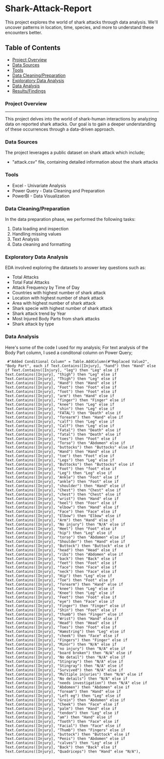 # Shark-Attack-Report
This project explores the world of shark attacks through data analysis. We'll uncover patterns in location, time, species, and more to understand these encounters better.

## Table of Contents
- [Project Overview](#project-overview)
- [Data Sources](#data-sources)
- [Tools](#tools)
- [Data Cleaning/Preparation](#data-cleaningpreparation)
- [Exploratory Data Analysis](#exploratory-data-analysis)
- [Data Analysis](#data-analysis)
- [Results/Findings](#resultsfindings)

### Project Overview

---

This project delves into the world of shark-human interactions by analyzing data on reported shark attacks. Our goal is to gain a deeper understanding of these occurrences through a data-driven approach.

### Data Sources

The project leverages a public dataset on shark attack which include;
- "attack.csv" file, containing detailed information about the shark attacks


### Tools
  - Excel - Univariate Analysis
  - Power Query - Data Cleaning and Preparation
  - PowerBI - Data Visualization

### Data Cleaning/Preparation

In the data preparation phase, we performed the following tasks:
1. Data loading and inspection
2. Handling missing values
3. Text Analysis
4. Data cleaning and formatting

### Exploratory Data Analysis

EDA involved exploring the datasets to answer key questions such as:

- Total Attacks
- Total Fatal Attacks
- Attack Frequency by Time of Day
- Countries with highest number of shark attack
- Location with highest number of shark attack
- Area with highest number of shark attack
- Shark specie with highest number of shark attack
- Shark attack trend by Year
- Most Injured Body Parts from shark attacks
- Shark attack by type

### Data Analysis

Here's some of the code I used for my analysis;
For text analysis of the Body Part column, I used a conditonal column on Power Query;
```F#
 #"Added Conditional Column" = Table.AddColumn(#"Replaced Value2", "Body Part", each if Text.Contains([Injury], "hand") then "Hand" else if Text.Contains([Injury], "leg") then "Leg" else if Text.Contains([Injury], "thigh") then "Leg" else if Text.Contains([Injury], "Thigh") then "Leg" else if Text.Contains([Injury], "Hand") then "Hand" else if Text.Contains([Injury], "Foot") then "Foot" else if Text.Contains([Injury], "foot") then "Foot" else if Text.Contains([Injury], "arm") then "Hand" else if Text.Contains([Injury], "finger") then "Finger" else if Text.Contains([Injury], "knee") then "Leg" else if Text.Contains([Injury], "shin") then "Leg" else if Text.Contains([Injury], "FATAL") then "Death" else if Text.Contains([Injury], "forearm") then "Hand" else if Text.Contains([Injury], "calf") then "Leg" else if Text.Contains([Injury], "Calf") then "Leg" else if Text.Contains([Injury], "Fatal") then "Death" else if Text.Contains([Injury], "fatal") then "Death" else if Text.Contains([Injury], "toes") then "Foot" else if Text.Contains([Injury], "Torso") then "Abdomen" else if Text.Contains([Injury], "buttocks") then "Buttocks" else if Text.Contains([Injury], "Hand") then "Hand" else if Text.Contains([Injury], "toe") then "Foot" else if Text.Contains([Injury], "Legs") then "Leg" else if Text.Contains([Injury], "Buttocks") then "Buttocks" else if Text.Contains([Injury], "Foot") then "foot" else if Text.Contains([Injury], "Leg") then "Leg" else if Text.Contains([Injury], "Ankle") then "Foot" else if Text.Contains([Injury], "ankle") then "Foot" else if Text.Contains([Injury], "shoulder") then "Hand" else if Text.Contains([Injury], "Chest") then "Chest" else if Text.Contains([Injury], "chest") then "Chest" else if Text.Contains([Injury], "wrist") then "Hand" else if Text.Contains([Injury], "heel") then "Foor" else if Text.Contains([Injury], "elbow") then "Hand" else if Text.Contains([Injury], "Face") then "Face" else if Text.Contains([Injury], "Elbow") then "Elbow" else if Text.Contains([Injury], "Arm") then "Hand" else if Text.Contains([Injury], "No injury") then "N/A" else if Text.Contains([Injury], "Heel") then "Foot" else if Text.Contains([Injury], "hip") then "Leg" else if Text.Contains([Injury], "torso") then "Abdomen" else if Text.Contains([Injury], "Shoulder") then "Hand" else if Text.Contains([Injury], "Buttock") then "Buttock" else if Text.Contains([Injury], "head") then "Head" else if Text.Contains([Injury], "ribs") then "Abdomen" else if Text.Contains([Injury], "back") then "Back" else if Text.Contains([Injury], "feet") then "Foot" else if Text.Contains([Injury], "face") then "Face" else if Text.Contains([Injury], "neck") then "Face" else if Text.Contains([Injury], "Hip") then "Leg" else if Text.Contains([Injury], "Toe") then "Foot" else if Text.Contains([Injury], "forearm") then "Hand" else if Text.Contains([Injury], "knee") then "Leg" else if Text.Contains([Injury], "Knee") then "Leg" else if Text.Contains([Injury], "Feet") then "Foot" else if Text.Contains([Injury], "eye") then "Face" else if Text.Contains([Injury], "Finger") then "Finger" else if Text.Contains([Injury], "Shin") then "Foot" else if Text.Contains([Injury], "thumb") then "Finger" else if Text.Contains([Injury], "Wrist") then "Hand" else if Text.Contains([Injury], "Head") then "Head" else if Text.Contains([Injury], "Toes") then "Foot" else if Text.Contains([Injury], "Hamstring") then "Leg" else if Text.Contains([Injury], "cheek") then "Face" else if Text.Contains([Injury], "Fingers") then "Finger" else if Text.Contains([Injury], "Minor") then "N/A" else if Text.Contains([Injury], "no injury") then "N/A" else if Text.Contains([Injury], "board broken") then "N/A" else if Text.Contains([Injury], "No detail") then "N/A" else if Text.Contains([Injury], "Stingray") then "N/A" else if Text.Contains([Injury], "Stingray") then "N/A" else if Text.Contains([Injury], "Survived") then "N/A" else if Text.Contains([Injury], "Multiple injuries") then "N/A" else if Text.Contains([Injury], "No details") then "N/A" else if Text.Contains([Injury], "needs investigation") then "N/A" else if Text.Contains([Injury], "Abdomen") then "Abdomen" else if Text.Contains([Injury], "foream") then "Hand" else if Text.Contains([Injury], "Left eg") then "Leg" else if Text.Contains([Injury], "Groin") then "Abdomen" else if Text.Contains([Injury], "Cheek") then "Face" else if Text.Contains([Injury], "palm") then "Hand" else if Text.Contains([Injury], "tendon") then "Leg" else if Text.Contains([Injury], "am") then "Hand" else if Text.Contains([Injury], "Tooth") then "Face" else if Text.Contains([Injury], "Facial") then "Face" else if Text.Contains([Injury], "Thumb") then "Fingers" else if Text.Contains([Injury], "buttock") then "Buttock" else if Text.Contains([Injury], "Penis") then "Abdomen" else if Text.Contains([Injury], "calves") then "Leg" else if Text.Contains([Injury], "Back") then "Back" else if Text.Contains([Injury], "Quadriceps") then "Hand" else "N/A"),
```
